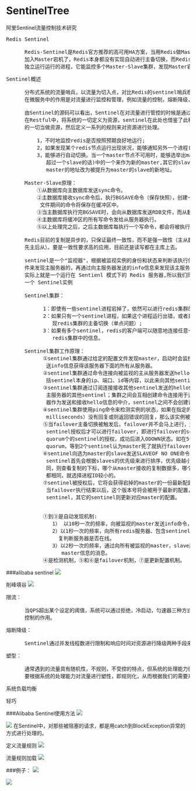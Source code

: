 # SentinelTree
阿里Sentinel流量控制技术研究


<pre>
Redis Sentinel

      Redis-Sentinel是Redis官方推荐的高可用HA方案，当用Redis做Master-Slave高可用方案时，
      加入Master宕机了，Redis本身都没有实现自动进行主备切换，而Redis-Sentinel本身也是一个
      独立运行运行的进程，它能监控多个Master-Slave集群，发现Master宕机后进行自动切换。
</pre>

<pre>
Sentinel概述

      分布式系统的流量哨兵，以流量为切入点，对比Redis的sentinel哨兵模式可以得出sentinel
      在微服务中的作用是对流量进行监控和管理，例如流量的控制，熔断降级，系统负载保护等。

      由Sentinel的源码可以看出，Sentinel在对流量进行管控的时候是通过责任链的模式来处理的。
      在Restful中，将系统的一切定义为资源，sentinel在此处也借鉴了此种思想，将需要流量控制
      的一切当做资源，然后定义一系列的规则来对资源进行处理。

	      1，不时地监控redis是否按照预期良好地运行;
	      2，如果发现某个redis节点运行出现状况，能够通知另外一个进程(例如它的客户端);
	      3，能够进行自动切换。当一个master节点不可用时，能够选举出master的多个slave(如果有
             超过一个slave的话)中的一个来作为新的master,其它的slave节点会将它所追随的
             master的地址改为被提升为master的slave的新地址。

      Master-Slave原理：
          ①从数据库向主数据库发送sync命令。
          ②主数据库接收sync命令后，执行BGSAVE命令（保存快照），创建一个RDB文件，在创建RDB
           文件期间的命令将保存在缓冲区中。
          ③当主数据库执行完BGSAVE时，会向从数据库发送RDB文件，而从数据库会接收并载入该文件。
          ④主数据库将缓冲区的所有写命令发给从服务器执行。
          ⑤以上处理完之后，之后主数据库每执行一个写命令，都会将被执行的写命令发送给从数据库。

      Redis目前的复制是异步的，只保证最终一致性，而不是强一致性（主从数据库的更新还是分先后，
      先主后从）。要是一致性要求高的应用，目前还是读写都在主库上去。

      sentinel是一个"监视器"，根据被监视实例的身份和状态来判断该执行何种操作。通过给定的配置文
      件来发现主服务器的，再通过向主服务器发送的info信息来发现该主服务器的从服务器。Sentinel 
      实际上就是一个运行在 Sentienl 模式下的 Redis 服务器,所以我们同样可以使用以下命令来启动
      一个 Sentinel实例

      Sentinel集群：

            1：即使有一些sentinel进程宕掉了，依然可以进行redis集群的主备切换；
            2：如果只有一个sentinel进程，如果这个进程运行出错，或者是网络堵塞，那么将无法实
               现redis集群的主备切换（单点问题）;
            3：如果有多个sentinel，redis的客户端可以随意地连接任意一个sentinel来获得关于
               redis集群中的信息。

      Sentinel集群工作原理：
            ①sentinel集群通过给定的配置文件发现master，启动时会监控master。通过向master发
             送info信息获得该服务器下面的所有从服务器。
            ②sentinel集群通过命令连接向被监视的主从服务器发送hello信息(每秒一次)，该信息包
             括sentinel本身的ip、端口、id等内容，以此来向其他sentinel宣告自己的存在。
            ③sentinel集群通过订阅连接接收其他sentinel发送的hello信息，以此来发现监视同一个
             主服务器的其他sentinel；集群之间会互相创建命令连接用于通信，因为已经有主从服务
             器作为发送和接收hello信息的中介，sentinel之间不会创建订阅连接。
            ④sentinel集群使用ping命令来检测实例的状态，如果在指定的时间内（down-after-
             milliseconds）没有回复或则返回错误的回复，那么该实例被判为下线。 
            ⑤当failover主备切换被触发后，failover并不会马上进行，还需要sentinel中的大多数
             sentinel授权后才可以进行failover，即进行failover的sentinel会去获得指定
             quorum个的sentinel的授权，成功后进入ODOWN状态。如在5个sentinel中配置了2个
             quorum，等到2个sentinel认为master死了就执行failover。
            ⑥sentinel向选为master的slave发送SLAVEOF NO ONE命令，选择slave的条件是
             sentinel首先会根据slaves的优先级来进行排序，优先级越小排名越靠前。如果优先级相
             同，则查看复制的下标，哪个从master接收的复制数据多，哪个就靠前。如果优先级和下标
             都相同，就选择进程ID较小的。
            ⑦sentinel被授权后，它将会获得宕掉的master的一份最新配置版本号(config-epoch)，
             当failover执行结束以后，这个版本号将会被用于最新的配置，通过广播形式通知其它
             sentinel，其它的sentinel则更新对应master的配置。


            ①到③是自动发现机制:
               1） 以10秒一次的频率，向被监视的master发送info命令，根据回复获取master当前信息。
               2）以1秒一次的频率，向所有redis服务器、包含sentinel在内发送PING命令，通过回
                 复判断服务器是否在线。
               3）以2秒一次的频率，通过向所有被监视的master，slave服务器发送当前sentinel，
                  master信息的消息。
            ④是检测机制，⑤和⑥是failover机制，⑦是更新配置机制。
</pre>

###alibaba sentinel
![](https://i.imgur.com/IugsAtp.png)

削峰填谷
![](https://i.imgur.com/ajQaqWn.png)

<pre>
限流：

      当QPS超出某个设定的阈值，系统可以通过拒绝，冷启动，匀速器三种方式来应对，从而起到流量
      控制的作用。
</pre>

<pre>
熔断降级：

      Sentinel通过并发线程数进行限制和响应时间对资源进行降级两种手段来对服务进行熔断或降级。
</pre>

<pre>
塑型：

      通常遇到的流量具有随机性，不规则，不受控的特点，但系统的处理能力往往是有限的，我们需
      要根据系统的处理能力对流量进行塑性，即规则化，从而根据我们的需要来处理流量，
</pre>

<pre>
系统负载均衡
</pre>

<pre>
轻巧
</pre>

###Alibaba Sentinel使用方法
![](https://i.imgur.com/hvOnaJO.png)

![](https://i.imgur.com/tLAA2DE.png)
在Sentinel中，对那些被阻塞的请求，都是用catch到BlockException异常的方式进行处理的。

定义流量规则
![](https://i.imgur.com/4Z5Lpjy.png)

流量规则加载
![](https://i.imgur.com/4uPeNz7.png)

###例子：
![](https://i.imgur.com/pj8ZDsD.png)

![](https://i.imgur.com/hXpkEpU.png)